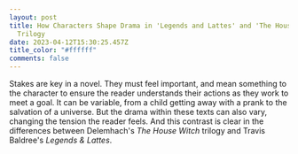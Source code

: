 ```yaml
---
layout: post
title: How Characters Shape Drama in 'Legends and Lattes' and 'The House Witch'
  Trilogy
date: 2023-04-12T15:30:25.457Z
title_color: "#ffffff"
comments: false
---
```

S﻿takes are key in a novel. They must feel important, and mean something to the character to ensure the reader understands their actions as they work to meet a goal. It can be variable, from a child getting away with a prank to the salvation of a universe. But the drama within these texts can also vary, changing the tension the reader feels. And this contrast is clear in the differences between Delemhach's *The House Witch* trilogy and Travis Baldree's *Legends & Lattes*.